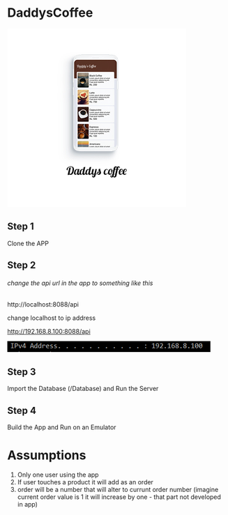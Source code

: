 # DaddysCoffee

![](images/s1.jpg)

## Step 1
Clone the APP

## Step 2
###### change the api url in the app to something like this 

http://localhost:8088/api

change localhost to ip address

http://192.168.8.100:8088/api

![](images/Screenshot%202020-11-28%20141209.png)

## Step 3
Import the Database (/Database) and Run the Server

## Step 4
Build the App and Run on an Emulator

# Assumptions
1. Only one user using the app 
2. If user touches a product it will add as an order
3. order will be a number that will alter to currunt order number (imagine current order value is 1 it will increase by one - that part not developed in app)

